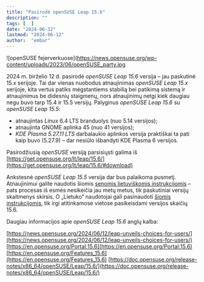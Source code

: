 ```yaml
---
title: "Pasirodė openSUSE Leap 15.6"
description: ""
tags: [  ]
date: "2024-06-12"
lastmod: "2024-06-12"
author:  "embar"
---
```

![openSUSE fejerverkuose](https://news.opensuse.org/wp-content/uploads/2023/06/openSUSE_party.jpg

2024 m. birželio 12 d. pasirodė _openSUSE Leap 15.6_ versija – jau paskutinė 15.x serijoje. Tai dar vienas nuobodus atnaujinimas _openSUSE Leap 15.x_ serijoje, kita vertus patiks mėgstantiems stabilią bei patikimą sistemą ir atnaujinimus be didesnių staigmenų, nors atnaujinimų netgi kiek daugiau negu buvo tarp 15.4 ir 15.5 versijų. Palyginus _openSUSE Leap 15.6_ su _openSUSE Leap 15.5_:

*   atnaujintas _Linux_ 6.4 LTS branduolys (nuo 5.14 versijos);
*   atnaujinta GNOME aplinka 45 (nuo 41 versijos);
*   _KDE Plasma 5.27.11 LTS_ darbalaukio aplinkos versija praktiškai ta pati kaip buvo (5.27.9) – dar nesiūlo išbandyti KDE Plasma 6 versijos.

Pasirodžiusią _openSUSE_ versiją parsisiųsti galima iš [https://get.opensuse.org/lt/leap/15.6/](https://get.opensuse.org/lt/leap/15.6/#download)

Ankstesnė _openSUSE Leap 15.5_ versija dar bus palaikoma pusmetį. Atnaujinimui galite naudotis šiomis [senomis lietuviškomis instrukcijomis](https://opensuse.lt/diegimas/2016-11-16_opensuse-bei-lietuko-42-arba-15-atnaujinimas-iki-153-versijos/) – pats procesas iš esmės nesikeičia jau metų metus, tik paskutiniai versijų skaitmenys skirsis. O „Lietuko“ naudotojai gali pasinaudoti [šiomis instrukcijomis](https://lietukas.lt/ymp/lietuko_atnaujinimas.html), tik irgi atitinkamose vietose pasikeisdami versijos skaičių 15.6.

Daugiau informacijos apie _openSUSE Leap 15.6_ anglų kalba:

[https://news.opensuse.org/2024/06/12/leap-unveils-choices-for-users/](https://news.opensuse.org/2024/06/12/leap-unveils-choices-for-users/)
[https://en.opensuse.org/Portal:15.6](https://en.opensuse.org/Portal:15.6)
[https://en.opensuse.org/Features_15.6](https://en.opensuse.org/Features_15.6)
[https://doc.opensuse.org/release-notes/x86_64/openSUSE/Leap/15.6/](https://doc.opensuse.org/release-notes/x86_64/openSUSE/Leap/15.6/)
